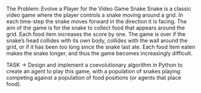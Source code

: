 
The Problem: Evolve a Player for the Video Game Snake
Snake is a classic video game where the player controls a snake moving around a grid. In
each time-step the snake moves forward in the direction it is facing. The aim of the game is
for the snake to collect food that appears around the grid. Each food item increases the
score by one. The game is over if the snake’s head collides with its own body, collides with
the wall around the grid, or if it has been too long since the snake last ate. Each food item
eaten makes the snake longer, and thus the game becomes increasingly difficult.

 TASK -> Design and implement a coevolutionary algorithm in Python to create an agent to play this
game, with a population of snakes playing competing against a population of food positions
(or agents that place food).
